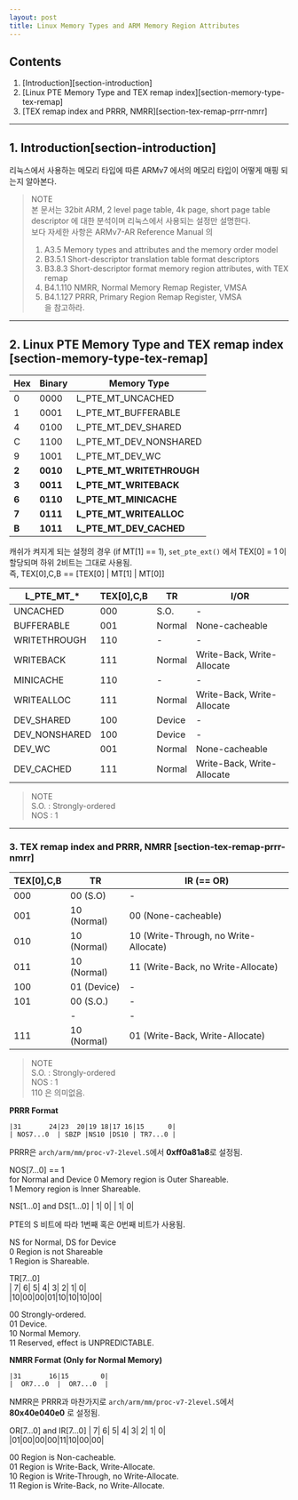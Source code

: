 ```yaml
---
layout: post
title: Linux Memory Types and ARM Memory Region Attributes
---
```


## Contents

1. [Introduction][section-introduction]
2. [Linux PTE Memory Type and TEX remap index][section-memory-type-tex-remap]
3. [TEX remap index and PRRR, NMRR][section-tex-remap-prrr-nmrr]

---

## 1. Introduction[section-introduction]
리눅스에서 사용하는 메모리 타입에 따른 ARMv7 에서의 메모리 타입이 어떻게 매핑
되는지 알아본다.

>NOTE  
>본 문서는 32bit ARM, 2 level page table, 4k page, short page table descriptor
>에 대한 분석이며 리눅스에서 사용되는 설정만 설명한다.  
>보다 자세한 사항은 ARMv7-AR Reference Manual 의  
> 1. A3.5 Memory types and attributes and the memory order model  
> 2. B3.5.1 Short-descriptor translation table format descriptors  
> 3. B3.8.3 Short-descriptor format memory region attributes, with TEX remap  
> 4. B4.1.110 NMRR, Normal Memory Remap Register, VMSA  
> 5. B4.1.127 PRRR, Primary Region Remap Register, VMSA  
>을 참고하라.  

---

## 2. Linux PTE Memory Type and TEX remap index [section-memory-type-tex-remap]

| Hex   | Binary | Memory Type                  |
| ----- | ------ | ---------------------------- |
| 0     | 0000   | L_PTE_MT_UNCACHED		    |
| 1     | 0001   | L_PTE_MT_BUFFERABLE		    |
| 4     | 0100   | L_PTE_MT_DEV_SHARED		    |
| C     | 1100   | L_PTE_MT_DEV_NONSHARED	    |
| 9     | 1001   | L_PTE_MT_DEV_WC  		    |
| **2** | **0010** | **L_PTE_MT_WRITETHROUGH**  |
| **3** | **0011** | **L_PTE_MT_WRITEBACK**     |
| **6** | **0110** | **L_PTE_MT_MINICACHE**     |
| **7** | **0111** | **L_PTE_MT_WRITEALLOC**    |
| **B** | **1011** | **L_PTE_MT_DEV_CACHED**    |

캐쉬가 켜지게 되는 설정의 경우 (if MT[1] == 1), `set_pte_ext()` 에서 TEX[0] = 1
이 할당되며 하위 2비트는 그대로 사용됨.  
즉, TEX[0],C,B == [TEX[0] | MT[1] | MT[0]]  

| L_PTE_MT_*    | TEX[0],C,B | TR       | I/OR                          |
| ------------- | ---------- | -------- | ----------------------------- |
| UNCACHED      | 000        | S.O.     | -                             |
| BUFFERABLE    | 001        | Normal   | None-cacheable                |
| WRITETHROUGH  | 110        | -        | -                             |
| WRITEBACK     | 111        | Normal   | Write-Back, Write-Allocate    |
| MINICACHE     | 110        | -        | -                             |
| WRITEALLOC    | 111        | Normal   | Write-Back, Write-Allocate    |
| DEV_SHARED    | 100        | Device   | -                             |
| DEV_NONSHARED | 100        | Device   | -                             |
| DEV_WC        | 001        | Normal   | None-cacheable                |
| DEV_CACHED    | 111        | Normal   | Write-Back, Write-Allocate    |

>NOTE  
>S.O.    : Strongly-ordered  
>NOS     : 1  

---

### 3. TEX remap index and PRRR, NMRR [section-tex-remap-prrr-nmrr]

| TEX[0],C,B    | TR            | IR (== OR)                            |
| ------------- | ------------- | ------------------------------------- |
| 000           | 00 (S.O)      | -                                     |
| 001           | 10 (Normal)   | 00 (None-cacheable)                   |
| 010           | 10 (Normal)   | 10 (Write-Through, no Write-Allocate) |
| 011           | 10 (Normal)   | 11 (Write-Back, no Write-Allocate)    |
| 100           | 01 (Device)   | -                                     |
| 101           | 00 (S.O.)     | -                                     |
|               | -             | -                                     |
| 111           | 10 (Normal)   | 01 (Write-Back, Write-Allocate)       |

>NOTE  
>S.O.    : Strongly-ordered  
>NOS     : 1  
>110 은 의미없음.  

**PRRR Format**  

    |31       24|23  20|19 18|17 16|15      0|
    | NOS7...0  | SBZP |NS10 |DS10 | TR7...0 |

PRRR은 `arch/arm/mm/proc-v7-2level.S`에서 **0xff0a81a8**로 설정됨.

 NOS[7...0] == 1  
 for Normal and Device
  0 Memory region is Outer Shareable.  
  1 Memory region is Inner Shareable.  

 NS[1...0] and DS[1...0]
 | 1| 0|
 | 1| 0|

PTE의 S 비트에 따라 1번째 혹은 0번째 비트가 사용됨.  

 NS for Normal, DS for Device  
  0 Region is not Shareable  
  1 Region is Shareable.  

 TR[7...0]  
  | 7| 6| 5| 4| 3| 2| 1| 0|  
  |10|00|00|01|10|10|10|00|  

  00 Strongly-ordered.  
  01 Device.  
  10 Normal Memory.  
  11 Reserved, effect is UNPREDICTABLE.  

**NMRR Format (Only for Normal Memory)**  

    |31       16|15        0|
    |  OR7...0  |  OR7...0  |

NMRR은 PRRR과 마찬가지로 `arch/arm/mm/proc-v7-2level.S`에서 **80x40e040e0** 로
설정됨.  

 OR[7...0] and IR[7...0]
  | 7| 6| 5| 4| 3| 2| 1| 0|  
  |01|00|00|00|11|10|00|00|  

  00 Region is Non-cacheable.  
  01 Region is Write-Back, Write-Allocate.  
  10 Region is Write-Through, no Write-Allocate.  
  11 Region is Write-Back, no Write-Allocate.  
